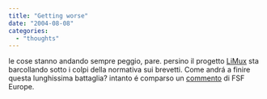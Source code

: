```yaml
---
title: "Getting worse"
date: "2004-08-08"
categories: 
  - "thoughts"
---
```


le cose stanno andando sempre peggio, pare. persino il progetto [LiMux](http://www.repubblica.it/2004/g/sezioni/scienza_e_tecnologia/linuxromadue/dubbimonaco/dubbimonaco.html) sta barcollando sotto i colpi della normativa sui brevetti. Come andrá a finire questa lunghissima battaglia? intanto é comparso un [commento](http://mail.fsfeurope.org/pipermail/press-release-it/2004q3/000047.html) di FSF Europe.
